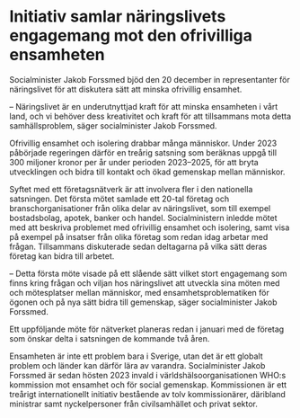 # Initiativ samlar näringslivets engagemang mot den ofrivilliga ensamheten

Socialminister Jakob Forssmed bjöd den 20 december in representanter för näringslivet för att diskutera sätt att minska ofrivillig ensamhet.


– Näringslivet är en underutnyttjad kraft för att minska ensamheten i vårt land, och vi behöver dess kreativitet och kraft för att tillsammans mota detta samhällsproblem, säger socialminister Jakob Forssmed.

Ofrivillig ensamhet och isolering drabbar många människor. Under 2023 påbörjade regeringen därför en treårig satsning som beräknas uppgå till 300 miljoner kronor per år under perioden 2023–2025, för att bryta utvecklingen och bidra till kontakt och ökad gemenskap mellan människor.

Syftet med ett företagsnätverk är att involvera fler i den nationella satsningen. Det första mötet samlade ett 20\-tal företag och branschorganisationer från olika delar av näringslivet, som till exempel bostadsbolag, apotek, banker och handel. Socialministern inledde mötet med att beskriva problemet med ofrivillig ensamhet och isolering, samt visa på exempel på insatser från olika företag som redan idag arbetar med frågan. Tillsammans diskuterade sedan deltagarna på vilka sätt deras företag kan bidra till arbetet.

– Detta första möte visade på ett slående sätt vilket stort engagemang som finns kring frågan och viljan hos näringslivet att utveckla sina möten med och mötesplatser mellan människor, med ensamhetsproblematiken för ögonen och på nya sätt bidra till gemenskap, säger socialminister Jakob Forssmed.

Ett uppföljande möte för nätverket planeras redan i januari med de företag som önskar delta i satsningen de kommande två åren.

Ensamheten är inte ett problem bara i Sverige, utan det är ett globalt problem och länder kan därför lära av varandra. Socialminister Jakob Forssmed är sedan hösten 2023 invald i världshälsoorganisationen WHO:s kommission mot ensamhet och för social gemenskap. Kommissionen är ett treårigt internationellt initiativ bestående av tolv kommissionärer, däribland ministrar samt nyckelpersoner från civilsamhället och privat sektor.
